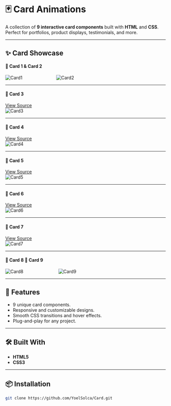 # 🃏 Card Animations

A collection of **9 interactive card components** built with **HTML** and **CSS**.  
Perfect for portfolios, product displays, testimonials, and more.

---
## ✨ Card Showcase

#### 🔳 Card 1 & Card 2  
![Card1](https://github.com/user-attachments/assets/ae263075-0689-403f-a7fd-1f90722c0161) &nbsp;&nbsp;&nbsp;&nbsp;&nbsp;&nbsp;&nbsp;&nbsp;&nbsp;&nbsp;&nbsp;&nbsp;&nbsp;&nbsp;&nbsp;&nbsp;&nbsp;&nbsp;&nbsp;&nbsp;&nbsp;&nbsp;&nbsp;&nbsp;&nbsp; ![Card2](https://github.com/user-attachments/assets/5211e8ce-ba3c-4de9-a526-71a84a6803bb)  

---

#### 🔳 Card 3  
[View Source](https://github.com/YoelSolca/Card/tree/main/Card3)  
![Card3](https://github.com/user-attachments/assets/1f2735bf-054b-48ec-9341-1c3d832f4559)

---

#### 🔳 Card 4  
[View Source](https://github.com/YoelSolca/Card/tree/main/Card4)  
![Card4](https://github.com/user-attachments/assets/8e1a10a7-cf0f-4de7-8485-c617423e4adb)

---

#### 🔳 Card 5  
[View Source](https://github.com/YoelSolca/Card/tree/main/Card5)  
![Card5](https://github.com/user-attachments/assets/d6f0c0a0-fba5-4610-a411-a99c791763ce)

---

#### 🔳 Card 6  
[View Source](https://github.com/YoelSolca/Card/tree/main/Card6)  
![Card6](https://github.com/user-attachments/assets/71d30715-68f8-4475-8525-9e6a932a9a9c)

---

#### 🔳 Card 7  
[View Source](https://github.com/YoelSolca/Card/tree/main/Card7)  
![Card7](https://github.com/user-attachments/assets/312a9338-ffde-46b3-ac88-b0e09920d0b6)

---
#### 🔳 Card 8 🔳 Card 9
![Card8](https://github.com/user-attachments/assets/3eeabbf3-b0cc-4206-b861-068e21875fc8) &nbsp;&nbsp;&nbsp;&nbsp;&nbsp;&nbsp;&nbsp;&nbsp;&nbsp;&nbsp;&nbsp;&nbsp;&nbsp;&nbsp;&nbsp;&nbsp;&nbsp;&nbsp;&nbsp;&nbsp;&nbsp;&nbsp;&nbsp;&nbsp;&nbsp;&nbsp; ![Card9](https://github.com/user-attachments/assets/3a348264-04a1-4adc-a747-c30b534277b2)

---

## 🚀 Features
- 9 unique card components.
- Responsive and customizable designs.
- Smooth CSS transitions and hover effects.
- Plug-and-play for any project.

---

## 🛠️ Built With
- **HTML5**
- **CSS3**
---

## 📦 Installation
```bash
git clone https://github.com/YoelSolca/Card.git
